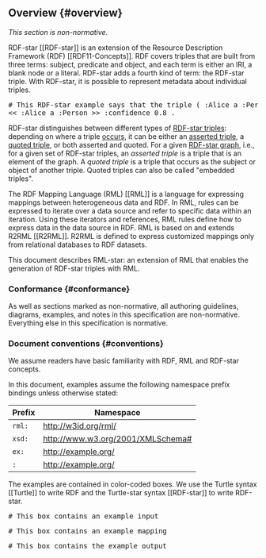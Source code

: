 ## Overview {#overview}

*This section is non-normative.*

RDF-star [[RDF-star]] is an extension of the Resource Description Framework (RDF) [[RDF11-Concepts]]. RDF covers triples that are built from three terms: subject, predicate and object, and each term is either an IRI, a blank node or a literal. RDF-star adds a fourth kind of term: the RDF-star triple. With RDF-star, it is possible to represent metadata about individual triples.

<pre class="ex-output">
# This RDF-star example says that the triple ( :Alice a :Person ) is 80% likely to be true
<< :Alice a :Person >> :confidence 0.8 .
</pre>

RDF-star distinguishes between different types of [RDF-star triples](https://www.w3.org/2021/12/rdf-star.html#dfn-triple): depending on where a triple [occurs](https://www.w3.org/2021/12/rdf-star.html#occurrences), it can be either an [asserted triple](https://www.w3.org/2021/12/rdf-star.html#dfn-asserted), a [quoted triple](https://www.w3.org/2021/12/rdf-star.html#dfn-quoted), or both asserted and quoted. For a given [RDF-star graph](https://www.w3.org/2021/12/rdf-star.html#dfn-graph), i.e., for a given set of RDF-star triples, an <dfn data-lt="asserted">asserted triple</dfn> is a triple that is an element of the graph. A <dfn data-lt="quoted">quoted triple</dfn> is a triple that occurs as the subject or object of another triple. Quoted triples can also be called "embedded triples".

The RDF Mapping Language (RML) [[RML]] is a language for expressing mappings between heterogeneous data and RDF. In RML, rules can be expressed to iterate over a data source and refer to specific data within an iteration. Using these iterators and references, RML rules define how to express data in the data source in RDF. RML is based on and extends R2RML [[R2RML]]. R2RML is defined to express customized mappings only from relational databases to RDF datasets.

This document describes RML-star:
an extension of RML that enables the generation of RDF-star triples with RML.

### Conformance {#conformance}
As well as sections marked as non-normative, all authoring guidelines, diagrams, examples, and notes in this specification are non-normative. Everything else in this specification is normative.

### Document conventions {#conventions}
We assume readers have basic familiarity with RDF, RML and RDF-star concepts.

In this document, examples assume
the following namespace prefix bindings unless otherwise stated:

| Prefix | Namespace                         |
| ------ | --------------------------------- |
| `rml:` | http://w3id.org/rml/              |
| `xsd:` | http://www.w3.org/2001/XMLSchema# |
| `ex:`  | http://example.org/               |
| `:`    | http://example.org/               |

The examples are contained in color-coded boxes. We use the Turtle syntax [[Turtle]] to write RDF and the Turtle-star syntax [[RDF-star]] to write RDF-star.

<pre class="ex-input">
# This box contains an example input
</pre>

<pre class="ex-mapping">
# This box contains an example mapping
</pre>

<pre class="ex-output">
# This box contains the example output
</pre>
